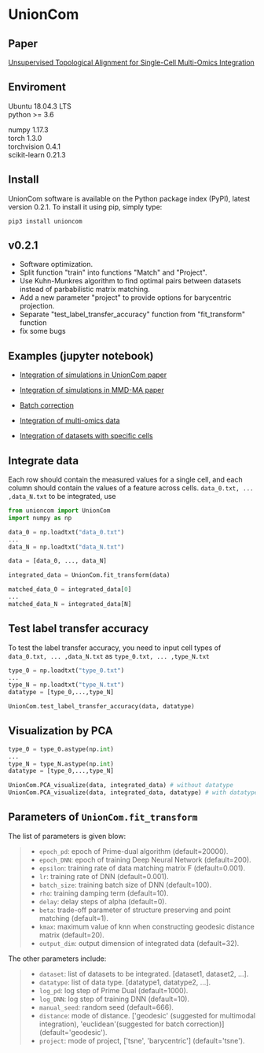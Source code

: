 # UnionCom

## Paper
[Unsupervised Topological Alignment for Single-Cell Multi-Omics Integration](https://academic.oup.com/bioinformatics/article/36/Supplement_1/i48/5870490)

## Enviroment
Ubuntu 18.04.3 LTS  
python >= 3.6

numpy 1.17.3  
torch 1.3.0  
torchvision 0.4.1  
scikit-learn 0.21.3  

## Install
UnionCom software is available on the Python package index (PyPI), latest version 0.2.1. To install it using pip, simply type:
```
pip3 install unioncom
```
## v0.2.1
+ Software optimization.
+ Split function "train" into functions "Match" and "Project".
+ Use Kuhn-Munkres algorithm to find optimal pairs between datasets instead of parbabilistic matrix matching.
+ Add a new parameter "project" to provide options for barycentric projection.
+ Separate "test_label_transfer_accuracy" function from "fit_transform" function
+ fix some bugs

## Examples (jupyter notebook)

+ [Integration of simulations in UnionCom paper](https://github.com/caokai1073/UnionCom/blob/master/Examples/Simulation_example.ipynb)

+ [Integration of simulations in MMD-MA paper](https://github.com/caokai1073/UnionCom/blob/master/Examples/Simulation_data_from_MMD-MA.ipynb)

+ [Batch correction](https://github.com/caokai1073/UnionCom/blob/master/Examples/Batch_correction_example.ipynb)

+ [Integration of multi-omics data](https://github.com/caokai1073/UnionCom/blob/master/Examples/scGEM_and_scNMT_example.ipynb)

+ [Integration of datasets with specific cells](https://github.com/caokai1073/UnionCom/blob/master/Examples/dataset-specific_example.ipynb)


## Integrate data
Each row should contain the measured values for a single cell, and each column should contain the values of a feature across cells.
```data_0.txt, ... ,data_N.txt``` to be integrated, use

```python
from unioncom import UnionCom
import numpy as np

data_0 = np.loadtxt("data_0.txt")
...
data_N = np.loadtxt("data_N.txt")

data = [data_0, ..., data_N]

integrated_data = UnionCom.fit_transform(data)

matched_data_0 = integrated_data[0]
...
matched_data_N = integrated_data[N]
```

## Test label transfer accuracy
To test the label transfer accuracy, you need to input cell types of ```data_0.txt, ... ,data_N.txt``` as ```type_0.txt, ... ,type_N.txt```
```python
type_0 = np.loadtxt("type_0.txt")
...
type_N = np.loadtxt("type_N.txt")
datatype = [type_0,...,type_N]

UnionCom.test_label_transfer_accuracy(data, datatype)
```

## Visualization by PCA
```python
type_0 = type_0.astype(np.int)
...
type_N = type_N.astype(np.int)
datatype = [type_0,...,type_N]

UnionCom.PCA_visualize(data, integrated_data) # without datatype
UnionCom.PCA_visualize(data, integrated_data, datatype) # with datatype
```

## Parameters of ```UnionCom.fit_transform```

The list of parameters is given blow:
> + ```epoch_pd```: epoch of Prime-dual algorithm (default=20000).
> + ```epoch_DNN```: epoch of training Deep Neural Network (default=200).
> + ```epsilon```: training rate of data matching matrix F (default=0.001).
> + ```lr```: training rate of DNN (default=0.001).
> + ```batch_size```: training batch size of DNN (default=100).
> + ```rho```: training damping term (default=10).
> + ```delay```: delay steps of alpha (default=0).
> + ```beta```: trade-off parameter of structure preserving and point matching (default=1).
> + ```kmax```: maximum value of knn when constructing geodesic distance matrix (default=20).
> + ```output_dim```: output dimension of integrated data (default=32).

The other parameters include:

> + ```dataset```: list of datasets to be integrated. [dataset1, dataset2, ...].
> + ```datatype```: list of data type. [datatype1, datatype2, ...].
> + ```log_pd```: log step of Prime Dual (default=1000).
> + ```log_DNN```: log step of training DNN (default=10).
> + ```manual_seed```: random seed (default=666).
> + ```distance```: mode of distance. ['geodesic' (suggested for multimodal integration), 'euclidean'(suggested for batch correction)] (default='geodesic').
> + ```project```: mode of project, ['tsne', 'barycentric'] (default='tsne').



